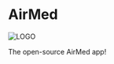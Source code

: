 # AirMed

![LOGO](https://github.com/AirMedCommunity/Assets/blob/main/AirMedLogo.png)

The open-source AirMed app!
